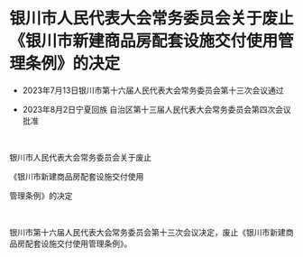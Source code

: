 # 银川市人民代表大会常务委员会关于废止《银川市新建商品房配套设施交付使用管理条例》的决定

- 2023年7月13日银川市第十六届人民代表大会常务委员会第十三次会议通过

- 2023年8月2日宁夏回族
  自治区第十三届人民代表大会常务委员会第四次会议
  批准

<!-- INFO END -->

​

银川市人民代表大会常务委员会关于废止

《银川市新建商品房配套设施交付使用

管理条例》的决定

​

银川市第十六届人民代表大会常务委员会第十三次会议决定，废止《银川市新建商品房配套设施交付使用管理条例》。
